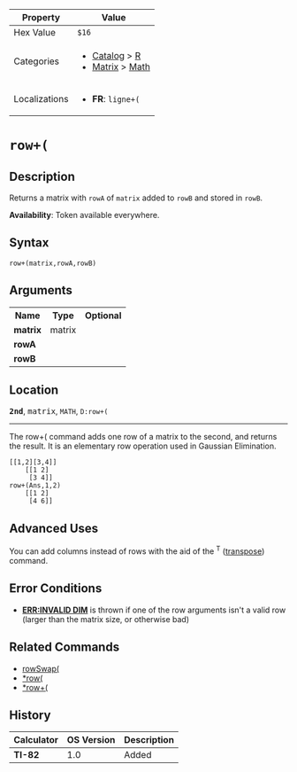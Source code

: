 | Property      | Value |
|---------------|-------|
| Hex Value     | `$16`|
| Categories    | <ul><li>[Catalog](<../categories/Catalog.md>) > [R](<../categories/Catalog.md#R>)</li><li>[Matrix](<../categories/Matrix.md>) > [Math](<../categories/Matrix.md#Math>)</li></ul> |
| Localizations | <ul><li><b>FR</b>: `ligne+(`</li></ul> |

# `row+(`

## Description
Returns a matrix with `rowA` of `matrix` added to `rowB` and stored in `rowB`.


<b>Availability</b>: Token available everywhere.

## Syntax
`row+(matrix,rowA,rowB)`

## Arguments
<table>
<tr><th>Name</th><th>Type</th><th>Optional</th></tr>

<tr><td><b>matrix</b></td><td>matrix</td><td></td></tr>

<tr><td><b>rowA</b></td><td></td><td></td></tr>

<tr><td><b>rowB</b></td><td></td><td></td></tr>

</table>

## Location
<tt><kbd><b>2nd</b></kbd></tt>, <kbd>matrix</kbd>, `MATH`, `D:row+(`
<hr>

The row+( command adds one row of a matrix to the second, and returns the result. It is an elementary row operation used in Gaussian Elimination.

```ti-basic
[[1,2][3,4]]
    [[1 2]
     [3 4]]
row+(Ans,1,2)
    [[1 2]
     [4 6]]
```

## Advanced Uses

You can add columns instead of rows with the aid of the <sup>T</sup> ([transpose](/transpose)) command.

## Error Conditions

*   **[ERR:INVALID DIM](/errors#invaliddim)** is thrown if one of the row arguments isn't a valid row (larger than the matrix size, or otherwise bad)

## Related Commands

*   [rowSwap(](/rowswap)
*   [*row(](/timesrow)
*   [*row+(](/timesrowplus)

## History
| Calculator | OS Version | Description |
|------------|------------|-------------|
| <b>TI-82</b> | 1.0 | Added |


